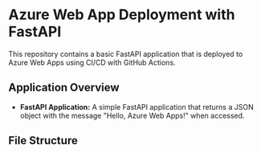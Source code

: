 # Azure Web App Deployment with FastAPI

This repository contains a basic FastAPI application that is deployed to Azure Web Apps using CI/CD with GitHub Actions.

## Application Overview

- **FastAPI Application:** A simple FastAPI application that returns a JSON object with the message "Hello, Azure Web Apps!" when accessed.

## File Structure

